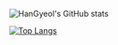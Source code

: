 ![HanGyeol's GitHub stats](https://github-readme-stats.vercel.app/api?username=snake7667&show_icons=true&theme=cobalt)

[![Top Langs](https://github-readme-stats.vercel.app/api/top-langs/?username=snake7667&layout=compact)](https://github.com/snake7667/github-readme-stats)

<!--
**snake7667/snake7667** is a ✨ _special_ ✨ repository because its `README.md` (this file) appears on your GitHub profile.

Here are some ideas to get you started:

- 🔭 I’m currently working on ...
- 🌱 I’m currently learning ...
- 👯 I’m looking to collaborate on ...
- 🤔 I’m looking for help with ...
- 💬 Ask me about ...
- 📫 How to reach me: ...
- 😄 Pronouns: ...
- ⚡ Fun fact: ...
-->
